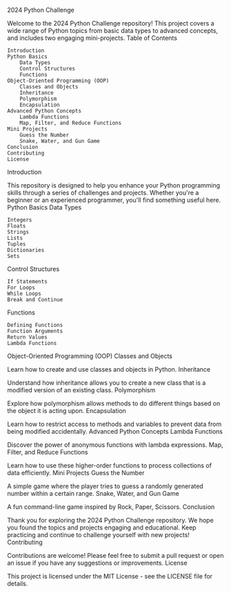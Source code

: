 2024 Python Challenge

Welcome to the 2024 Python Challenge repository! This project covers a wide range of Python topics from basic data types to advanced concepts, and includes two engaging mini-projects.
Table of Contents

    Introduction
    Python Basics
        Data Types
        Control Structures
        Functions
    Object-Oriented Programming (OOP)
        Classes and Objects
        Inheritance
        Polymorphism
        Encapsulation
    Advanced Python Concepts
        Lambda Functions
        Map, Filter, and Reduce Functions
    Mini Projects
        Guess the Number
        Snake, Water, and Gun Game
    Conclusion
    Contributing
    License

Introduction

This repository is designed to help you enhance your Python programming skills through a series of challenges and projects. Whether you're a beginner or an experienced programmer, you'll find something useful here.
Python Basics
Data Types

    Integers
    Floats
    Strings
    Lists
    Tuples
    Dictionaries
    Sets

Control Structures

    If Statements
    For Loops
    While Loops
    Break and Continue

Functions

    Defining Functions
    Function Arguments
    Return Values
    Lambda Functions

Object-Oriented Programming (OOP)
Classes and Objects

Learn how to create and use classes and objects in Python.
Inheritance

Understand how inheritance allows you to create a new class that is a modified version of an existing class.
Polymorphism

Explore how polymorphism allows methods to do different things based on the object it is acting upon.
Encapsulation

Learn how to restrict access to methods and variables to prevent data from being modified accidentally.
Advanced Python Concepts
Lambda Functions

Discover the power of anonymous functions with lambda expressions.
Map, Filter, and Reduce Functions

Learn how to use these higher-order functions to process collections of data efficiently.
Mini Projects
Guess the Number

A simple game where the player tries to guess a randomly generated number within a certain range.
Snake, Water, and Gun Game

A fun command-line game inspired by Rock, Paper, Scissors.
Conclusion

Thank you for exploring the 2024 Python Challenge repository. We hope you found the topics and projects engaging and educational. Keep practicing and continue to challenge yourself with new projects!
Contributing

Contributions are welcome! Please feel free to submit a pull request or open an issue if you have any suggestions or improvements.
License

This project is licensed under the MIT License - see the LICENSE file for details.
